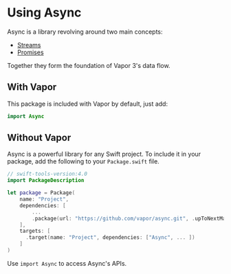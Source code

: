 # Using Async

Async is a library revolving around two main concepts:

- [Streams](stream.md)
- [Promises](promise-future.md)

Together they form the foundation of Vapor 3's data flow.

## With Vapor

This package is included with Vapor by default, just add:

```swift
import Async
```

## Without Vapor

Async is a powerful library for any Swift project. To include it in your package, add the following to your `Package.swift` file.

```swift
// swift-tools-version:4.0
import PackageDescription

let package = Package(
    name: "Project",
    dependencies: [
        ...
        .package(url: "https://github.com/vapor/async.git", .upToNextMajor(from: "1.0.0")),
    ],
    targets: [
      .target(name: "Project", dependencies: ["Async", ... ])
    ]
)
```

Use `import Async` to access Async's APIs.

